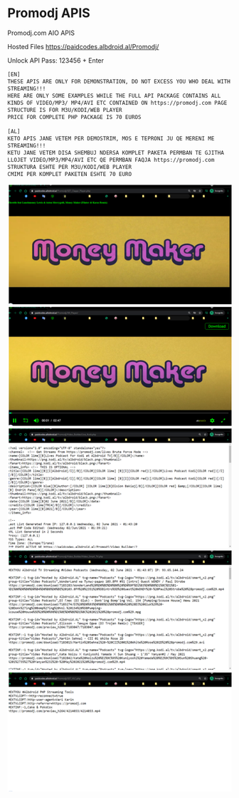 # Promodj APIS
Promodj.com AIO APIS

Hosted Files https://paidcodes.albdroid.al/Promodj/

Unlock API Pass: 123456 + Enter

    [EN]
    THESE APIS ARE ONLY FOR DEMONSTRATION, DO NOT EXCESS YOU WHO DEAL WITH STREAMING!!!
    HERE ARE ONLY SOME EXAMPLES WHILE THE FULL API PACKAGE CONTAINS ALL KINDS OF VIDEO/MP3/ MP4/AVI ETC CONTAINED ON https://promodj.com PAGE
    STRUCTURE IS FOR M3U/KODI/WEB PLAYER
    PRICE FOR COMPLETE PHP PACKAGE IS 70 EUROS
    
    [AL]
    KETO APIS JANE VETEM PER DEMOSTRIM, MOS E TEPRONI JU QE MERENI ME STREAMING!!!
    KETU JANE VETEM DISA SHEMBUJ NDERSA KOMPLET PAKETA PERMBAN TE GJITHA LLOJET VIDEO/MP3/MP4/AVI ETC QE PERMBAN FAQJA https://promodj.com
    STRUKTURA ESHTE PER M3U/KODI/WEB PLAYER
    CMIMI PER KOMPLET PAKETEN ESHTE 70 EURO
![Logo](https://github.com/SxtBox/Promodj_APIS/blob/main/Screenshots/GET_Clappr_Player.png?raw=true)
![Logo](https://github.com/SxtBox/Promodj_APIS/blob/main/Screenshots/JW_Player.png?raw=true?raw=true)
![Logo](https://github.com/SxtBox/Promodj_APIS/blob/main/Screenshots/KODI.png?raw=true?raw=true)
![Logo](https://raw.githubusercontent.com/SxtBox/Promodj_APIS/main/Screenshots/Smart_TV.png?raw=true)
![Logo](https://github.com/SxtBox/Promodj_APIS/blob/main/Screenshots/VLC.png?raw=true)
